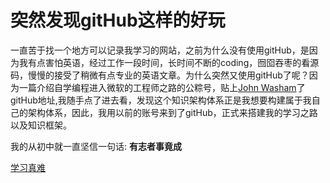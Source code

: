 # 突然发现gitHub这样的好玩

  一直苦于找一个地方可以记录我学习的网站，之前为什么没有使用gitHub，是因为我有点害怕英语，经过工作一段时间，长时间不断的coding，囫囵吞枣的看源码，慢慢的接受了稍微有点专业的英语文章。为什么突然又使用gitHub了呢？因为一篇介绍自学编程进入微软的工程师之路的公粽号，贴上[John Washam](https://github.com/jwasham/coding-interview-university)了gitHub地址,我随手点了进去看，发现这个知识架构体系正是我想要构建属于我自己的架构体系，因此，我用以前的账号来到了gitHub，正式来搭建我的学习之路以及知识框架。

我的从初中就一直坚信一句话: **有志者事竟成**

[学习真难](https://www.baidu.com/)

